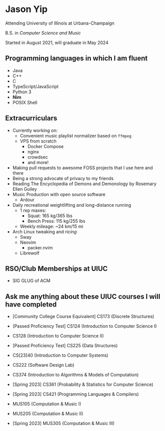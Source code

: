 # Jason Yip

Attending University of Illinois at Urbana-Champaign

B.S. in *Computer Science and Music*

Started in August 2021, will graduate in May 2024

## Programming languages in which I am fluent

- Java
- C++
- C
- TypeScript/JavaScript
- Python 3
- **Nim**
- POSIX Shell

## Extracurriculars

- Currently working on:
    - Convenient music playlist normalizer based on `ffmpeg`
    - VPS from scratch
        - Docker Compose
        - nginx
        - crowdsec
        - and more!
- Making pull requests to awesome FOSS projects that I use here and there
- Being a strong advocate of privacy to my friends
- Reading The Encyclopedia of Demons and Demonology by Rosemary Ellen Guiley
- Music Production with open source software
    - Ardour
- Daily recreational weightlifting and long-distance running
    - 1 rep maxes:
        - Squat: 165 kg/365 lbs
        - Bench Press: 115 kg/255 lbs
    - Weekly mileage: ~24 km/15 mi
- Arch Linux tweaking and *ricing*
    - Sway
    - Neovim
        - packer.nvim
    - Librewolf

## RSO/Club Memberships at UIUC

- SIG GLUG of ACM

## Ask me anything about these UIUC courses I will have completed

- [Community College Course Equivalent] CS173 (Discrete Structures)
- [Passed Proficiency Test] CS124 (Introduction to Computer Science I)
- CS128 (Introduction to Computer Science II)
- [Passed Proficiency Test] CS225 (Data Structures)
- CS[23]40 (Introduction to Computer Systems)
- CS222 (Software Design Lab)
- CS374 (Introduction to Algorithms & Models of Computation)
- [Spring 2023] CS361 (Probability & Statistics for Computer Science)
- [Spring 2023] CS421 (Programming Languages & Compilers)

- MUS105 (Computation & Music I)
- MUS205 (Computation & Music II)
- [Spring 2023] MUS305 (Computation & Music III)
